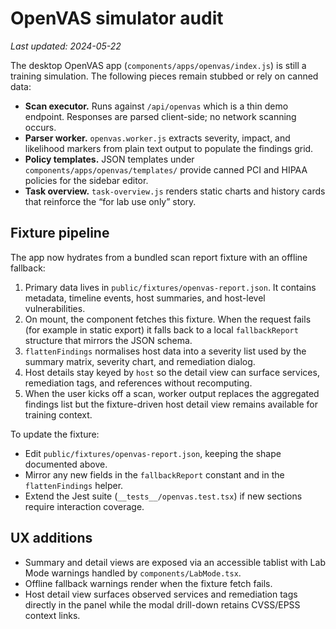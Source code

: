 # OpenVAS simulator audit

_Last updated: 2024-05-22_

The desktop OpenVAS app (`components/apps/openvas/index.js`) is still a training
simulation. The following pieces remain stubbed or rely on canned data:

- **Scan executor.** Runs against `/api/openvas` which is a thin demo endpoint.
  Responses are parsed client-side; no network scanning occurs.
- **Parser worker.** `openvas.worker.js` extracts severity, impact, and
  likelihood markers from plain text output to populate the findings grid.
- **Policy templates.** JSON templates under `components/apps/openvas/templates/`
  provide canned PCI and HIPAA policies for the sidebar editor.
- **Task overview.** `task-overview.js` renders static charts and history cards
  that reinforce the “for lab use only” story.

## Fixture pipeline

The app now hydrates from a bundled scan report fixture with an offline
fallback:

1. Primary data lives in `public/fixtures/openvas-report.json`. It contains
   metadata, timeline events, host summaries, and host-level vulnerabilities.
2. On mount, the component fetches this fixture. When the request fails (for
   example in static export) it falls back to a local `fallbackReport`
   structure that mirrors the JSON schema.
3. `flattenFindings` normalises host data into a severity list used by the
   summary matrix, severity chart, and remediation dialog.
4. Host details stay keyed by `host` so the detail view can surface services,
   remediation tags, and references without recomputing.
5. When the user kicks off a scan, worker output replaces the aggregated
   findings list but the fixture-driven host detail view remains available for
   training context.

To update the fixture:

- Edit `public/fixtures/openvas-report.json`, keeping the shape documented above.
- Mirror any new fields in the `fallbackReport` constant and in the
  `flattenFindings` helper.
- Extend the Jest suite (`__tests__/openvas.test.tsx`) if new sections require
  interaction coverage.

## UX additions

- Summary and detail views are exposed via an accessible tablist with Lab Mode
  warnings handled by `components/LabMode.tsx`.
- Offline fallback warnings render when the fixture fetch fails.
- Host detail view surfaces observed services and remediation tags directly in
  the panel while the modal drill-down retains CVSS/EPSS context links.

